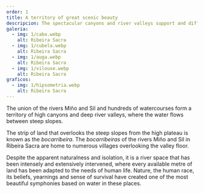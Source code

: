```yaml
---
order: 1
title: A territory of great scenic beauty
descripcion: The spectacular canyons and river valleys support and differentiate the Ribeira Sacra waterscape. The deep, spectacular and successive meanders are its emblem.
galeria:
  - img: 1/cabo.webp
    alt: Ribeira Sacra
  - img: 1/cubela.webp
    alt: Ribeira Sacra
  - img: 1/auga.webp
    alt: Ribeira Sacra
  - img: 1/vilouxe.webp
    alt: Ribeira Sacra
graficos:
  - img: 1/hipsometria.webp
    alt: Ribeira Sacra
---
```


The union of the rivers Miño and Sil and hundreds of watercourses form a territory of high canyons and deep river valleys, where the water flows between steep slopes.

The strip of land that overlooks the steep slopes from the high plateau is known as the _bocarribeira_. The _bocarribeiras_ of the rivers Miño and Sil in Ribeira Sacra are home to numerous villages overlooking the valley floor.

Despite the apparent naturalness and isolation, it is a river space that has been intensely and extensively intervened, where every available metre of land has been adapted to the needs of human life. Nature, the human race, its beliefs, yearnings and sense of survival have created one of the most beautiful symphonies based on water in these places.
